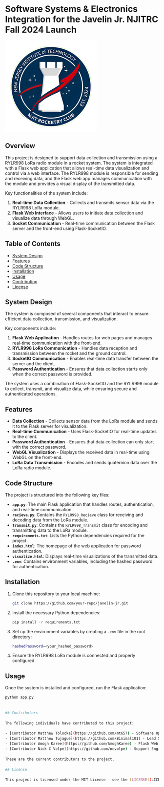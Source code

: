 # Software Systems & Electronics Integration for the Javelin Jr. NJITRC Fall 2024 Launch

<img src="src/static/rocketryLogo.png" alt="Rocketry Logo" width="300" height="auto">

## Overview
This project is designed to support data collection and transmission using a RYLR998 LoRa radio module in a rocket system. The system is integrated with a Flask web application that allows real-time data visualization and control via a web interface. The RYLR998 module is responsible for sending and receiving data, and the Flask web app manages communication with the module and provides a visual display of the transmitted data.

Key functionalities of the system include:
1. **Real-time Data Collection** - Collects and transmits sensor data via the RYLR998 LoRa module.
2. **Flask Web Interface** - Allows users to initiate data collection and visualize data through WebGL.
3. **Socket Communication** - Real-time communication between the Flask server and the front-end using Flask-SocketIO.

## Table of Contents
- [System Design](#system-design)
- [Features](#features)
- [Code Structure](#code-structure)
- [Installation](#installation)
- [Usage](#usage)
- [Contributing](#contributing)
- [License](#license)

## System Design
The system is composed of several components that interact to ensure efficient data collection, transmission, and visualization.

Key components include:
1. **Flask Web Application** - Handles routes for web pages and manages real-time communication with the front-end.
2. **RYLR998 LoRa Communication** - Handles data reception and transmission between the rocket and the ground control.
3. **SocketIO Communication** - Enables real-time data transfer between the server and the client.
4. **Password Authentication** - Ensures that data collection starts only when the correct password is provided.

The system uses a combination of Flask-SocketIO and the RYLR998 module to collect, transmit, and visualize data, while ensuring secure and authenticated operations.

## Features
- **Data Collection** - Collects sensor data from the LoRa module and sends it to the Flask server for visualization.
- **Real-time Communication** - Uses Flask-SocketIO for real-time updates to the client.
- **Password Authentication** - Ensures that data collection can only start with the correct password.
- **WebGL Visualization** - Displays the received data in real-time using WebGL on the front-end.
- **LoRa Data Transmission** - Encodes and sends quaternion data over the LoRa radio module.

## Code Structure

The project is structured into the following key files:

- **`app.py`**: The main Flask application that handles routes, authentication, and real-time communication.
- **`recieve.py`**: Contains the `RYLR998_Recieve` class for receiving and decoding data from the LoRa module.
- **`transmit.py`**: Contains the `RYLR998_Transmit` class for encoding and transmitting data to the LoRa module.
- **`requirements.txt`**: Lists the Python dependencies required for the project.
- **`index.html`**: The homepage of the web application for password authentication.
- **`visualize.html`**: Displays real-time visualizations of the transmitted data.
- **`.env`**: Contains environment variables, including the hashed password for authentication.

## Installation

1. Clone this repository to your local machine:
    ```bash
    git clone https://github.com/your-repo/javelin-jr.git
    ```

2. Install the necessary Python dependencies:
    ```bash
    pip install -r requirements.txt
    ```

3. Set up the environment variables by creating a `.env` file in the root directory:
    ```bash
    hashedPassword=<your_hashed_password>
    ```

4. Ensure the RYLR998 LoRa module is connected and properly configured.

## Usage

Once the system is installed and configured, run the Flask application:

```bash
python app.py


## Contributors

The following individuals have contributed to this project:

- [Contributor Matthew Tolocka](https://github.com/mt657) - Software Optimization Specialist
- [Contributor Matthew Tujague](https://github.com/Binimal101) - Lead Software Engineer/Avionics Lead
- [Contributor Amogh Karee](https://github.com/AmoghKaree) - Flask Web Developer
- [Contributor Nick C Volpe](https://github.com/ncvolpe) - Support Engineer

These are the current contributors to the project.

## License

This project is licensed under the MIT License - see the [LICENSE](LICENSE) file for details.
